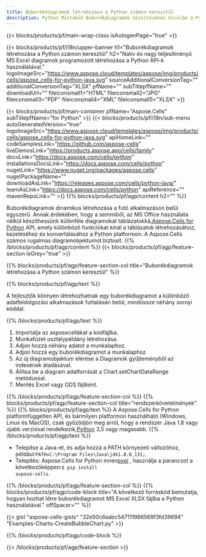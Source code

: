 ```yaml
---
title: Buborékdiagramok létrehozása a Python számon keresztül
description: Python Mintakód Buborékdiagramok készítéséhez Excelbe a Python Library használatával. Használja ezt a kódot buborékdiagram létrehozásához MS Excelbe a Python alapú alkalmazáson belül.
---
```

{{< blocks/products/pf/main-wrap-class isAutogenPage="true" >}}

{{< blocks/products/pf/i18n/upper-banner h1="Buborékdiagramok létrehozása a Python számon keresztül" h2="Natív és nagy teljesítményű MS Excel diagramok programozott létrehozása a Python API-k használatával." logoImageSrc="https://www.aspose.cloud/templates/aspose/img/products/cells/aspose_cells-for-python-java.svg" sourceAdditionalConversionTag="" additionalConversionTag="XLSX" pfName="" subTitlepfName="" downloadUrl="" fileiconsmall1="HTML" fileiconsmall2="JPG" fileiconsmall3="PDF" fileiconsmall4="XML" fileiconsmall5="XLSX" >}}

{{< blocks/products/pf/main-container pfName="Aspose.Cells" subTitlepfName="for Python" >}}
{{< blocks/products/pf/i18n/sub-menu autoGeneratedVersion="true" logoImageSrc="https://www.aspose.cloud/templates/aspose/img/products/cells/aspose_cells-for-python-java.svg" apiHomeLink="" codeSamplesLink="https://github.com/aspose-cells" liveDemosLink="https://products.aspose.app/cells/family" docsLink="https://docs.aspose.com/cells/python" installationsDocsLink="https://docs.aspose.com/cells/python" nugetLink="https://www.nuget.org/packages/aspose.cells" nugetPackageName="" downloadAsLink="https://releases.aspose.com/cells/python-java/" learnAsLink="https://docs.aspose.com/cells/python" apiReference="" mavenRepoLink="" >}}
{{% blocks/products/pf/agp/content h2="" %}}

Buborékdiagramok dinamikus létrehozása a futó alkalmazáson belül egyszerű. Annak érdekében, hogy a semmiből, az MS Office használata nélkül készíthessünk különféle diagramokat táblázatokká,[Aspose.Cells for Python](https://pypi.org/project/aspose.cells) API, amely különböző funkciókat kínál a táblázatok létrehozásához, kezeléséhez és konvertálásához a Python platformon. A Aspose.Cells számos rugalmas diagramobjektumot biztosít.
{{% /blocks/products/pf/agp/content %}}
{{< blocks/products/pf/agp/feature-section isGrey="true" >}}

{{% blocks/products/pf/agp/feature-section-col title="Buborékdiagramok létrehozása a Python számon keresztül" %}}

{{% blocks/products/pf/agp/text %}}

A fejlesztők könnyen létrehozhatnak egy buborékdiagramot a különböző adatfeldolgozási alkalmazások futtatásán belül, mindössze néhány sornyi kóddal.

{{% /blocks/products/pf/agp/text %}}

1. Importálja az asposecellákat a kódfájlba.
1. Munkafüzet osztálypéldány létrehozása.
1. Adjon hozzá néhány adatot a munkalaphoz.
1. Adjon hozzá egy buborékdiagramot a munkalaphoz
1. Az új diagramobjektum elérése a Diagramok gyűjteményből az indexének átadásával.
1. Állítsa be a diagram adatforrását a Chart.setChartDataRange metódussal.
1. Mentés Excel vagy ODS fájlként.

{{% /blocks/products/pf/agp/feature-section-col %}}
{{% blocks/products/pf/agp/feature-section-col title="rendszerkövetelmények" %}}
{{% blocks/products/pf/agp/text %}}
 A Aspose.Cells for Python platformfüggetlen API, és bármilyen platformon használható (Windows, Linux és MacOS), csak győződjön meg arról, hogy a rendszer Java 1.8 vagy újabb verzióval rendelkezik,[Python](https://www.python.org/downloads/) 3,5 vagy magasabb.
{{% /blocks/products/pf/agp/text %}}
-  Telepítse a Java-et, és adja hozzá a PATH környezeti változóhoz, például:<code>PATH=C:\Program Files\Java\jdk1.8.0_131;</code>.
- Telepítés: Aspose.Cells for Python innen<a href="https://pypi.org/project/aspose-cells/">pypi</a> , használja a parancsot a következőképpen:<code>$ pip install aspose-cells</code>.

{{% /blocks/products/pf/agp/feature-section-col %}}
{{% blocks/products/pf/agp/code-block title="A következő forráskód bemutatja, hogyan hozhat létre buborékdiagramot MS Excel XLSX fájlba a Python használatával." offSpacer="" %}}

{{< gist "aspose-cells-gists" "32e50c6aabc547111966569f3fd39694" "Examples-Charts-CreateBubbleChart.py" >}}

{{% /blocks/products/pf/agp/code-block %}}

{{< /blocks/products/pf/agp/feature-section >}}

<!-- aboutfile Starts -->
